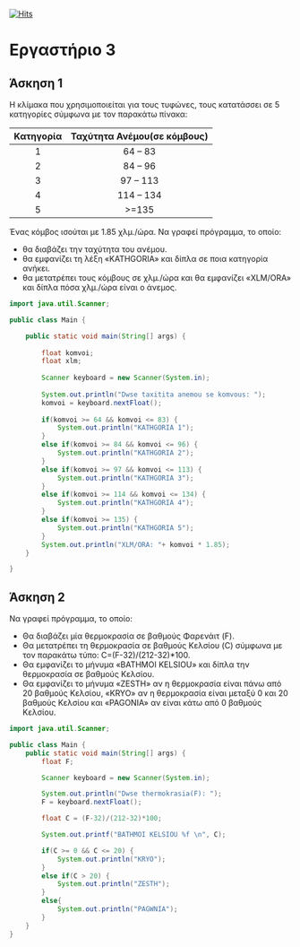 [![Hits](https://hits.seeyoufarm.com/api/count/incr/badge.svg?url=https%3A%2F%2Feffie375.github.io%2FTPTE-AEGEAN&count_bg=%23E3802B&title_bg=%2307359E&icon=internetarchive.svg&icon_color=%23E7E7E7&title=%CE%A0%CF%81%CE%BF%CE%B2%CE%BF%CE%BB%CE%AD%CF%82&edge_flat=false)](https://hits.seeyoufarm.com)

# Eργαστήριο 3

## Άσκηση 1

Η κλίμακα που χρησιμοποιείται για τους τυφώνες, τους κατατάσσει σε 5 κατηγορίες σύμφωνα με τον παρακάτω πίνακα:

|Κατηγορία|Ταχύτητα Ανέμου(σε κόμβους)|
|:-:|:-:|
|1|64 – 83|
|2|84 – 96|
|3|97 – 113|
|4|114 – 134|
|5|>=135|

Ένας κόμβος ισούται με 1.85 χλμ./ώρα. Να γραφεί πρόγραμμα, το οποίο:

- θα διαβάζει την ταχύτητα του ανέμου.
- θα εμφανίζει τη λέξη «KATHGORIA» και δίπλα σε ποια κατηγορία ανήκει.
- θα μετατρέπει τους κόμβους σε χλμ./ώρα και θα εμφανίζει «XLM/ORA» και δίπλα πόσα χλμ./ώρα είναι ο άνεμος.

```Java
import java.util.Scanner;

public class Main {

	public static void main(String[] args) {
		
		float komvoi;
		float xlm;
		
		Scanner keyboard = new Scanner(System.in);
		
		System.out.println("Dwse taxitita anemou se komvous: ");
		komvoi = keyboard.nextFloat();
		
		if(komvoi >= 64 && komvoi <= 83) {
			System.out.println("KATHGORIA 1");
		}
		else if(komvoi >= 84 && komvoi <= 96) {
			System.out.println("KATHGORIA 2");
		}
		else if(komvoi >= 97 && komvoi <= 113) {
			System.out.println("KATHGORIA 3");	
		}
		else if(komvoi >= 114 && komvoi <= 134) {
			System.out.println("KATHGORIA 4");	
		}
		else if(komvoi >= 135) {
			System.out.println("KATHGORIA 5");	
		}
		System.out.println("XLM/ORA: "+ komvoi * 1.85);
	}

}

```

## Άσκηση 2

Να γραφεί πρόγραμμα, το οποίο:

- Θα διαβάζει μία θερμοκρασία σε βαθμούς Φαρενάιτ (F).
- Θα μετατρέπει τη θερμοκρασία σε βαθμούς Κελσίου (C) σύμφωνα με τον παρακάτω τύπο: C=(F-32)/(212-32)*100.
- Θα εμφανίζει το μήνυμα «BATHMOI KELSIOU» και δίπλα την θερμοκρασία σε βαθμούς Κελσίου.
- Θα εμφανίζει το μήνυμα «ZESTH» αν η θερμοκρασία είναι πάνω από 20 βαθμούς Κελσίου, «KRYO» αν η θερμοκρασία είναι μεταξύ 0 και 20 βαθμούς Κελσίου και «PAGONIA» αν είναι κάτω από 0 βαθμούς Κελσίου.
	
```Java
import java.util.Scanner;

public class Main {
    public static void main(String[] args) {
        float F;

        Scanner keyboard = new Scanner(System.in);

        System.out.println("Dwse thermokrasia(F): ");
        F = keyboard.nextFloat();

        float C = (F-32)/(212-32)*100;

        System.out.printf("BATHMOI KELSIOU %f \n", C);

        if(C >= 0 && C <= 20) {
            System.out.println("KRYO");
        }
        else if(C > 20) {
            System.out.println("ZESTH");
        }
        else{
            System.out.println("PAGWNIA");
        }
    }
}

```
